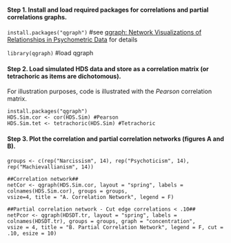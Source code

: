 #### Step 1. Install and load required packages for correlations and partial correlations graphs.
`install.packages("qgraph")` #see [qgraph: Network Visualizations of Relationships in Psychometric Data](http://www.jstatsoft.org/v48/i04/) for details 

`library(qgraph)` #load qgraph

#### Step 2. Load simulated HDS data and store as a correlation matrix (or tetrachoric as items are dichotomous).

For illustration purposes, code is illustrated with the *Pearson* correlation matrix.

```Rouge
install.packages("qgraph")
HDS.Sim.cor <- cor(HDS.Sim) #Pearson
HDS.Sim.tet <- tetrachoric(HDS.Sim) #Tetrachoric
```

#### Step 3. Plot the correlation and partial correlation networks (figures A and B).

```Rouge
groups <- c(rep("Narcissism", 14), rep("Psychoticism", 14), rep("Machievallianism", 14))

##Correlation network##
netCor <- qgraph(HDS.Sim.cor, layout = "spring", labels = colnames(HDS.Sim.cor), groups = groups, 
vsize=4, title = "A. Correlation Network", legend = F)

##Partial correlation network - Cut edge correlations < .10##
netPcor <- qgraph(HDSDT.tr, layout = "spring", labels = colnames(HDSDT.tr), groups = groups, graph = "concentration", 
vsize = 4, title = "B. Partial Correlation Network", legend = F, cut = .10, esize = 10)
```
